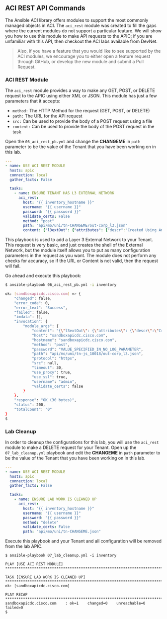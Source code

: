 ## ACI REST API Commands
The Ansible ACI library offers modules to support the most commonly managed objects in ACI. The `aci_rest` module was created to fill the gaps where the current modules do not support a particular feature. We will show you how to use this module to make API requests to the APIC; if you are unfamiliar with this API, then checkout the ACI labs available from DevNet.
>Also, if you have a feature that you would like to see supported by the ACI modules, we encourage you to either open a feature request through GitHub, or develop the new module and submit a Pull Request.

### ACI REST Module
The `aci_rest` module provides a way to make any GET, POST, or DELETE request to the APIC using either XML or JSON. This module has just a few parameters that it accepts:
* `method:` The HTTP Method for the request (GET, POST, or DELETE)
* `path:` The URL for the API request
* `src:` Can be used to provide the body of a POST request using a file
* `content:` Can be used to provide the body of the POST request in the task

Open the `06_aci_rest_pb.yml` and change the **CHANGEME** in `path` parameter to be the value of the Tenant that you have been working on in this lab.

```yaml
---
- name: USE ACI REST MODULE
  hosts: apic
  connection: local
  gather_facts: False

  tasks:
    - name: ENSURE TENANT HAS L3 EXTERNAL NETWORK
      aci_rest:
        host: "{{ inventory_hostname }}"
        username: "{{ username }}"
        password: "{{ password }}"
        validate_certs: False
        method: "post"
        path: "api/mo/uni/tn-CHANGEME/out-corp_l3.json"
        content: {"l3extOut": {"attributes": {"descr":"Created Using Ansible", "name":"corp_l3"}}}
```

This playbook is used to add a Layer 3 External Network to your Tenant. This request is very basic, and just creates the shell of the External Network, but the module itself allows you to put as many configuration parameters in the request as you want. The module does not perform any checks for accuracy, so if the URL or Content is not valid, then the request will fail.

Go ahead and execute this playbook:

```bash
$ ansible-playbook 06_aci_rest_pb.yml -i inventory

ok: [sandboxapicdc.cisco.com] => {
    "changed": false,
    "error_code": 0,
    "error_text": "Success",
    "failed": false,
    "imdata": [],
    "invocation": {
        "module_args": {
            "content": "{\"l3extOut\": {\"attributes\": {\"descr\":\"Created Using Ansible\", \"name\":\"corp_l3\"}}}",
            "host": "sandboxapicdc.cisco.com",
            "hostname": "sandboxapicdc.cisco.com",
            "method": "post",
            "password": "VALUE_SPECIFIED_IN_NO_LOG_PARAMETER",
            "path": "api/mo/uni/tn-js_10018/out-corp_l3.json",
            "protocol": "https",
            "src": null,
            "timeout": 30,
            "use_proxy": true,
            "use_ssl": true,
            "username": "admin",
            "validate_certs": false
        }
    },
    "response": "OK (30 bytes)",
    "status": 200,
    "totalCount": "0"
}
$
```

### Lab Cleanup

In order to cleanup the configurations for this lab, you will use the `aci_rest` module to make a DELETE request for your Tenant. Open up the `07_lab_cleanup.yml` playbook and edit the **CHANGEME** in `path` parameter to be the value of the Tenant that you have been working on in this lab.

```yaml
---
- name: USE ACI REST MODULE
  hosts: apic
  connection: local
  gather_facts: False

  tasks:
    - name: ENSURE LAB WORK IS CLEANED UP
      aci_rest:
        host: "{{ inventory_hostname }}"
        username: "{{ username }}"
        password: "{{ password }}"
        method: "delete"
        validate_certs: False
        path: "api/mo/uni/tn-CHANGEME.json"
```

Execute this playbook and your Tenant and all configuration will be removed from the lab APIC.

```
$ ansible-playbook 07_lab_cleanup.yml -i inventory

PLAY [USE ACI REST MODULE] *************************************************************************************************************************

TASK [ENSURE LAB WORK IS CLEANED UP] ***************************************************************************************************************
ok: [sandboxapicdc.cisco.com]

PLAY RECAP *****************************************************************************************************************************************
sandboxapicdc.cisco.com    : ok=1    changed=0    unreachable=0    failed=0
$
```



